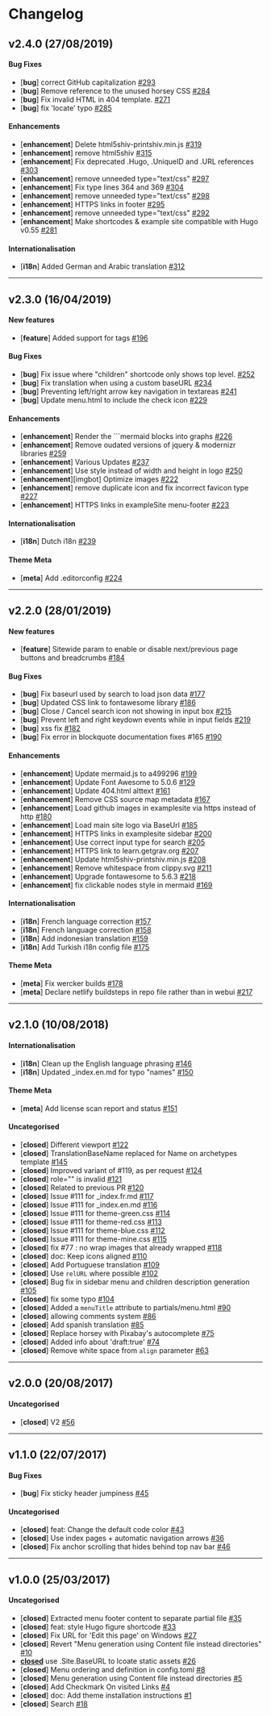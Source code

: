 # Changelog

## v2.4.0 (27/08/2019)

#### Bug Fixes

-   [**bug**] correct GitHub capitalization [#293](https://github.com/matcornic/hugo-theme-learn/pull/293)
-   [**bug**] Remove reference to the unused horsey CSS [#284](https://github.com/matcornic/hugo-theme-learn/pull/284)
-   [**bug**] Fix invalid HTML in 404 template. [#271](https://github.com/matcornic/hugo-theme-learn/pull/271)
-   [**bug**] fix 'locate' typo [#285](https://github.com/matcornic/hugo-theme-learn/pull/285)

#### Enhancements

-   [**enhancement**] Delete html5shiv-printshiv.min.js [#319](https://github.com/matcornic/hugo-theme-learn/pull/319)
-   [**enhancement**] remove html5shiv [#315](https://github.com/matcornic/hugo-theme-learn/pull/315)
-   [**enhancement**] Fix deprecated .Hugo, .UniqueID and .URL references [#303](https://github.com/matcornic/hugo-theme-learn/pull/303)
-   [**enhancement**] remove unneeded type="text/css" [#297](https://github.com/matcornic/hugo-theme-learn/pull/297)
-   [**enhancement**] Fix type lines 364 and 369 [#304](https://github.com/matcornic/hugo-theme-learn/pull/304)
-   [**enhancement**] remove unneeded type="text/css" [#298](https://github.com/matcornic/hugo-theme-learn/pull/298)
-   [**enhancement**] HTTPS links in footer [#295](https://github.com/matcornic/hugo-theme-learn/pull/295)
-   [**enhancement**] remove unneeded type="text/css" [#292](https://github.com/matcornic/hugo-theme-learn/pull/292)
-   [**enhancement**] Make shortcodes & example site compatible with Hugo v0.55 [#281](https://github.com/matcornic/hugo-theme-learn/pull/281)

#### Internationalisation

-   [**i18n**] Added German and Arabic translation [#312](https://github.com/matcornic/hugo-theme-learn/pull/312)

---

## v2.3.0 (16/04/2019)

#### New features

-   [**feature**] Added support for tags [#196](https://github.com/matcornic/hugo-theme-learn/pull/196)

#### Bug Fixes

-   [**bug**] Fix issue where "children" shortcode only shows top level. [#252](https://github.com/matcornic/hugo-theme-learn/pull/252)
-   [**bug**] Fix translation when using a custom baseURL [#234](https://github.com/matcornic/hugo-theme-learn/pull/234)
-   [**bug**] Preventing left/right arrow key navigation in textareas [#241](https://github.com/matcornic/hugo-theme-learn/pull/241)
-   [**bug**] Update menu.html to include the check icon [#229](https://github.com/matcornic/hugo-theme-learn/pull/229)

#### Enhancements

-   [**enhancement**] Render the ```mermaid blocks into graphs [#226](https://github.com/matcornic/hugo-theme-learn/pull/226)
-   [**enhancement**] Remove oudated versions of jquery & modernizr libraries [#259](https://github.com/matcornic/hugo-theme-learn/pull/259)
-   [**enhancement**] Various Updates [#237](https://github.com/matcornic/hugo-theme-learn/pull/237)
-   [**enhancement**] Use style instead of width and height in logo [#250](https://github.com/matcornic/hugo-theme-learn/pull/250)
-   [**enhancement**][imgbot] Optimize images [#222](https://github.com/matcornic/hugo-theme-learn/pull/222)
-   [**enhancement**] remove duplicate icon and fix incorrect favicon type [#227](https://github.com/matcornic/hugo-theme-learn/pull/227)
-   [**enhancement**] HTTPS links in exampleSite menu-footer [#223](https://github.com/matcornic/hugo-theme-learn/pull/223)

#### Internationalisation

-   [**i18n**] Dutch i18n [#239](https://github.com/matcornic/hugo-theme-learn/pull/239)

#### Theme Meta

-   [**meta**] Add .editorconfig [#224](https://github.com/matcornic/hugo-theme-learn/pull/224)

---

## v2.2.0 (28/01/2019)

#### New features

-   [**feature**] Sitewide param to enable or disable next/previous page buttons and breadcrumbs [#184](https://github.com/matcornic/hugo-theme-learn/pull/184)

#### Bug Fixes

-   [**bug**] Fix baseurl used by search to load json data [#177](https://github.com/matcornic/hugo-theme-learn/pull/177)
-   [**bug**] Updated CSS link to fontawesome library [#186](https://github.com/matcornic/hugo-theme-learn/pull/186)
-   [**bug**] Close / Cancel search icon not showing in input box [#215](https://github.com/matcornic/hugo-theme-learn/pull/215)
-   [**bug**] Prevent left and right keydown events while in input fields [#219](https://github.com/matcornic/hugo-theme-learn/pull/219)
-   [**bug**] xss fix [#182](https://github.com/matcornic/hugo-theme-learn/pull/182)
-   [**bug**] Fix error in blockquote documentation fixes #165 [#190](https://github.com/matcornic/hugo-theme-learn/pull/190)

#### Enhancements

-   [**enhancement**] Update mermaid.js to a499296 [#199](https://github.com/matcornic/hugo-theme-learn/pull/199)
-   [**enhancement**] Update Font Awesome to 5.0.6 [#129](https://github.com/matcornic/hugo-theme-learn/pull/129)
-   [**enhancement**] Update 404.html alttext [#161](https://github.com/matcornic/hugo-theme-learn/pull/161)
-   [**enhancement**] Remove CSS source map metadata [#167](https://github.com/matcornic/hugo-theme-learn/pull/167)
-   [**enhancement**] Load github images in examplesite via https instead of http [#180](https://github.com/matcornic/hugo-theme-learn/pull/180)
-   [**enhancement**] Load main site logo via BaseUrl [#185](https://github.com/matcornic/hugo-theme-learn/pull/185)
-   [**enhancement**] HTTPS links in examplesite sidebar [#200](https://github.com/matcornic/hugo-theme-learn/pull/200)
-   [**enhancement**] Use correct input type for search [#205](https://github.com/matcornic/hugo-theme-learn/pull/205)
-   [**enhancement**] HTTPS link to learn.getgrav.org [#207](https://github.com/matcornic/hugo-theme-learn/pull/207)
-   [**enhancement**] Update html5shiv-printshiv.min.js [#208](https://github.com/matcornic/hugo-theme-learn/pull/208)
-   [**enhancement**] Remove whitespace from clippy.svg [#211](https://github.com/matcornic/hugo-theme-learn/pull/211)
-   [**enhancement**] Upgrade fontawesome to 5.6.3 [#218](https://github.com/matcornic/hugo-theme-learn/pull/218)
-   [**enhancement**] fix clickable nodes style in mermaid [#169](https://github.com/matcornic/hugo-theme-learn/pull/169)

#### Internationalisation

-   [**i18n**] French language correction [#157](https://github.com/matcornic/hugo-theme-learn/pull/157)
-   [**i18n**] French language correction [#158](https://github.com/matcornic/hugo-theme-learn/pull/158)
-   [**i18n**] Add indonesian translation [#159](https://github.com/matcornic/hugo-theme-learn/pull/159)
-   [**i18n**] Add Turkish i18n config file [#175](https://github.com/matcornic/hugo-theme-learn/pull/175)

#### Theme Meta

-   [**meta**] Fix wercker builds [#178](https://github.com/matcornic/hugo-theme-learn/pull/178)
-   [**meta**] Declare netlify buildsteps in repo file rather than in webui [#217](https://github.com/matcornic/hugo-theme-learn/pull/217)

---

## v2.1.0 (10/08/2018)

#### Internationalisation

-   [**i18n**] Clean up the English language phrasing [#146](https://github.com/matcornic/hugo-theme-learn/pull/146)
-   [**i18n**] Updated \_index.en.md for typo "names" [#150](https://github.com/matcornic/hugo-theme-learn/pull/150)

#### Theme Meta

-   [**meta**] Add license scan report and status [#151](https://github.com/matcornic/hugo-theme-learn/pull/151)

#### Uncategorised

-   [**closed**] Different viewport [#122](https://github.com/matcornic/hugo-theme-learn/pull/122)
-   [**closed**] TranslationBaseName replaced for Name on archetypes template [#145](https://github.com/matcornic/hugo-theme-learn/pull/145)
-   [**closed**] Improved variant of #119, as per request [#124](https://github.com/matcornic/hugo-theme-learn/pull/124)
-   [**closed**] role="" is invalid [#121](https://github.com/matcornic/hugo-theme-learn/pull/121)
-   [**closed**] Related to previous PR [#120](https://github.com/matcornic/hugo-theme-learn/pull/120)
-   [**closed**] Issue #111 for \_index.fr.md [#117](https://github.com/matcornic/hugo-theme-learn/pull/117)
-   [**closed**] Issue #111 for \_index.en.md [#116](https://github.com/matcornic/hugo-theme-learn/pull/116)
-   [**closed**] Issue #111 for theme-green.css [#114](https://github.com/matcornic/hugo-theme-learn/pull/114)
-   [**closed**] Issue #111 for theme-red.css [#113](https://github.com/matcornic/hugo-theme-learn/pull/113)
-   [**closed**] Issue #111 for theme-blue.css [#112](https://github.com/matcornic/hugo-theme-learn/pull/112)
-   [**closed**] Issue #111 for theme-mine.css [#115](https://github.com/matcornic/hugo-theme-learn/pull/115)
-   [**closed**] fix #77 : no wrap images that already wrapped [#118](https://github.com/matcornic/hugo-theme-learn/pull/118)
-   [**closed**] doc: Keep icons aligned [#110](https://github.com/matcornic/hugo-theme-learn/pull/110)
-   [**closed**] Add Portuguese translation [#109](https://github.com/matcornic/hugo-theme-learn/pull/109)
-   [**closed**] Use `relURL` where possible [#102](https://github.com/matcornic/hugo-theme-learn/pull/102)
-   [**closed**] Bug fix in sidebar menu and children description generation [#105](https://github.com/matcornic/hugo-theme-learn/pull/105)
-   [**closed**] fix some typo [#104](https://github.com/matcornic/hugo-theme-learn/pull/104)
-   [**closed**] Added a `menuTitle` attribute to partials/menu.html [#90](https://github.com/matcornic/hugo-theme-learn/pull/90)
-   [**closed**] allowing comments system [#86](https://github.com/matcornic/hugo-theme-learn/pull/86)
-   [**closed**] Add spanish translation [#85](https://github.com/matcornic/hugo-theme-learn/pull/85)
-   [**closed**] Replace horsey with Pixabay's autocomplete [#75](https://github.com/matcornic/hugo-theme-learn/pull/75)
-   [**closed**] Added info about 'draft:true' [#74](https://github.com/matcornic/hugo-theme-learn/pull/74)
-   [**closed**] Remove white space from `align` parameter [#63](https://github.com/matcornic/hugo-theme-learn/pull/63)

---

## v2.0.0 (20/08/2017)

#### Uncategorised

-   [**closed**] V2 [#56](https://github.com/matcornic/hugo-theme-learn/pull/56)

---

## v1.1.0 (22/07/2017)

#### Bug Fixes

-   [**bug**] Fix sticky header jumpiness [#45](https://github.com/matcornic/hugo-theme-learn/pull/45)

#### Uncategorised

-   [**closed**] feat: Change the default code color [#43](https://github.com/matcornic/hugo-theme-learn/pull/43)
-   [**closed**] Use index pages + automatic navigation arrows [#36](https://github.com/matcornic/hugo-theme-learn/pull/36)
-   [**closed**] Fix anchor scrolling that hides behind top nav bar [#46](https://github.com/matcornic/hugo-theme-learn/pull/46)

---

## v1.0.0 (25/03/2017)

#### Uncategorised

-   [**closed**] Extracted menu footer content to separate partial file [#35](https://github.com/matcornic/hugo-theme-learn/pull/35)
-   [**closed**] feat: style Hugo figure shortcode [#33](https://github.com/matcornic/hugo-theme-learn/pull/33)
-   [**closed**] Fix URL for 'Edit this page' on Windows [#27](https://github.com/matcornic/hugo-theme-learn/pull/27)
-   [**closed**] Revert "Menu generation using Content file instead directories" [#10](https://github.com/matcornic/hugo-theme-learn/pull/10)
-   [**closed**](#25) use .Site.BaseURL to lcoate static assets [#26](https://github.com/matcornic/hugo-theme-learn/pull/26)
-   [**closed**] Menu ordering and definition in config.toml [#8](https://github.com/matcornic/hugo-theme-learn/pull/8)
-   [**closed**] Menu generation using Content file instead directories [#5](https://github.com/matcornic/hugo-theme-learn/pull/5)
-   [**closed**] Add Checkmark On visited Links [#4](https://github.com/matcornic/hugo-theme-learn/pull/4)
-   [**closed**] doc: Add theme installation instructions [#1](https://github.com/matcornic/hugo-theme-learn/pull/1)
-   [**closed**] Search [#18](https://github.com/matcornic/hugo-theme-learn/pull/18)
